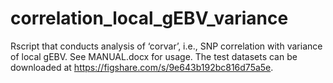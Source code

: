 # correlation_local_gEBV_variance
Rscript that conducts analysis of ‘corvar’, i.e., SNP correlation with variance of local gEBV. See MANUAL.docx for usage. The test datasets can be downloaded at https://figshare.com/s/9e643b192bc816d75a5e.
